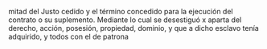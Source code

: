 mitad del Justo cedido y el término concedido para la ejecución del contrato o su suplemento. Mediante lo cual se desestiguó x aparta del derecho, acción, posesión, propiedad, dominio, y que a dicho esclavo tenía adquirido, y todos con el de patrona